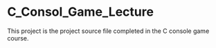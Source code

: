 # C_Consol_Game_Lecture
This project is the project source file completed in the C console game course.
